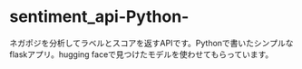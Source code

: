 # sentiment_api-Python-
ネガポジを分析してラベルとスコアを返すAPIです。Pythonで書いたシンプルなflaskアプリ。hugging faceで見つけたモデルを使わせてもらっています。

